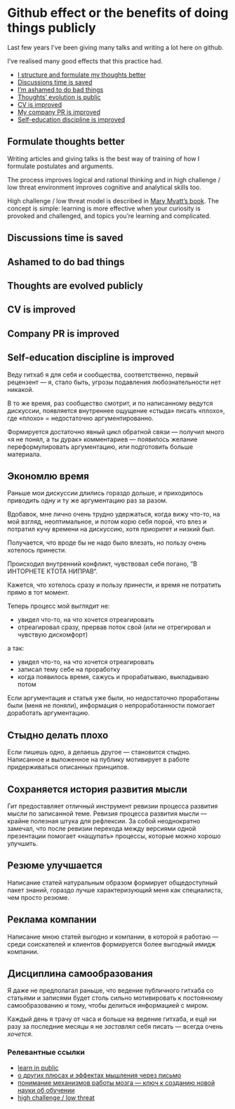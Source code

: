 # Github effect or the benefits of doing things publicly

Last few years I’ve been giving many talks and writing a lot here on github.

I’ve realised many good effects that this practice had.

- [I structure and formulate my thoughts better](#formulate-thoughts-better)
- [Discussions time is saved](#discussions-time-is-saved)
- [I’m ashamed to do bad things](#ashamed-to-do-bad-things)
- [Thoughts’ evolution is public](#thoughts-are-evolved-publicly)
- [CV is improved](#cv-is-improved)
- [My company PR is improved](#company-pr-is-improved)
- [Self-education discipline is improved](#self-education-discipline-improved)

## Formulate thoughts better

Writing articles and giving talks is the best way of training of how I formulate postulates and arguments.

The process improves logical and rational thinking and in high challenge / low threat environment improves cognitive and analytical skills too.

High challenge / low threat model is described in [Mary Myatt’s book](https://www.amazon.com/High-Challenge-Low-Threat-Leaders/dp/190971786X). The concept is simple: learning is more effective when your curiosity is provoked and challenged, and topics you’re learning and complicated.

## Discussions time is saved
## Ashamed to do bad things
## Thoughts are evolved publicly
## CV is improved
## Company PR is improved
## Self-education discipline is improved

Веду гитхаб я для себя и сообщества, соответственно, первый рецензент — я, стало быть, угрозы подавления любознательности нет никакой.

В то же время, раз сообщество смотрит, и по написанному ведутся дискуссии, появляется внутреннее ощущение «стыда» писать «плохо», где «плохо» = недостаточно аргументированно.

Формируется достаточно явный цикл обратной связи — получил много «я не понял, а ты дурак» комментариев — появилось желание переформулировать аргументацию, или подготовить больше материала.

## Экономлю время

Раньше мои дискуссии длились гораздо дольше, и приходилось приводить одну и ту же аргументацию раз за разом.

Вдобавок, мне лично очень трудно удержаться, когда вижу что-то, на мой взгляд, неоптимальное, и потом корю себя порой, что влез и потратил кучу времени на дискуссию, хотя приоритет и низкий был.

Получается, что вроде бы не надо было влезать, но пользу очень хотелось принести.

Происходил внутренний конфликт, чувствовал себя погано, “В ИНТОРНЕТЕ КТОТА НИПРАВ“.

Кажется, что хотелось сразу и пользу принести, и время не потратить прямо в тот момент.

Теперь процесс мой выглядит не:
- увидел что-то, на что хочется отреагировать
- отреагировал сразу, прервав поток свой (или не отрегировал и чувствую дискомфорт)

а так:
- увидел что-то, на что хочется отреагировать
- записал тему себе на проработку
- когда появилось время, сажусь и прорабатываю, выкладываю потом

Если аргументация и статья уже были, но недостаточно проработаны были (меня не поняли), информация о непроработанности помогает доработать аргументацию.

## Cтыдно делать плохо

Если пишешь одно, а делаешь другое — становится стыдно. Написанное и выложенное на публику мотивирует в работе придерживаться описанных принципов.

## Сохраняется история развития мысли

Гит предоставляет отличный инструмент ревизии процесса развития мысли по записанной теме. Ревизия процесса развития мысли — крайне полезная штука для рефлексии. За собой неоднократно замечал, что после ревизии перехода между версиями одной презентации помогает «нащупать» процессы, которые можно хорошо улучшить.

## Резюме улучшается

Написание статей натуральным образом формирует общедоступный пакет знаний, гораздо лучше характеризующий меня как специалиста, чем просто резюме.

## Реклама компании

Написание мною статей выгодно и компании, в которой я работаю — среди соискателей и клиентов формируется более выгодный имидж компании.

## Дисциплина самообразования

Я даже не предполагал раньше, что ведение публичного гитхаба со статьями и записями будет столь сильно мотивировать к постоянному самообразованию и тому, чтобы делиться информацией с миром.

Каждый день я трачу от часа и больше на ведение гитхаба, и ещё ни разу за последние месяцы я не _заставлял_ себя писать — всегда очень _хочется_.

### Релевантные ссылки

- [learn in public](https://www.swyx.io/learn-in-public/)
- [о других плюсах и эффектах мышления через письмо](https://habr.com/ru/post/526336/)
- [понимание механизмов работы мозга — ключ к созданию новой науки об обучении](https://www.oecd-ilibrary.org/education/understanding-the-brain/summary/russian_9789264174986-sum-ru;jsessionid=v4d5WWJcy6x2s57K7N5sOMsM.ip-10-240-5-92)
- [high challenge / low threat](https://www.amazon.com/High-Challenge-Low-Threat-Leaders/dp/190971786X)

